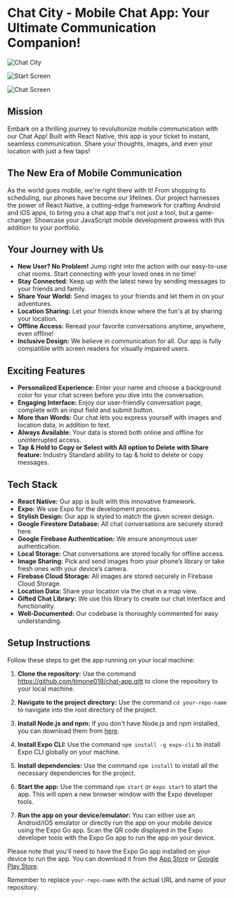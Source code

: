 # Chat City - Mobile Chat App: Your Ultimate Communication Companion!

![Chat City](https://github.com/timone019/chat-app/assets/143154960/c46f065e-f47a-46ce-bfa8-9f404a280e0f)

![Start Screen](./assets/StartScreen.png)

![Chat Screen](./assets/ChatScreen.png)

## Mission

Embark on a thrilling journey to revolutionize mobile communication with our Chat App! Built with React Native, this app is your ticket to instant, seamless communication. Share your thoughts, images, and even your location with just a few taps!

## The New Era of Mobile Communication

As the world goes mobile, we're right there with it! From shopping to scheduling, our phones have become our lifelines. Our project harnesses the power of React Native, a cutting-edge framework for crafting Android and iOS apps, to bring you a chat app that's not just a tool, but a game-changer. Showcase your JavaScript mobile development prowess with this addition to your portfolio.

## Your Journey with Us

- **New User? No Problem!** Jump right into the action with our easy-to-use chat rooms. Start connecting with your loved ones in no time!
- **Stay Connected:** Keep up with the latest news by sending messages to your friends and family.
- **Share Your World:** Send images to your friends and let them in on your adventures.
- **Location Sharing:** Let your friends know where the fun's at by sharing your location.
- **Offline Access:** Reread your favorite conversations anytime, anywhere, even offline!
- **Inclusive Design:** We believe in communication for all. Our app is fully compatible with screen readers for visually impaired users.

## Exciting Features

- **Personalized Experience:** Enter your name and choose a background color for your chat screen before you dive into the conversation.
- **Engaging Interface:** Enjoy our user-friendly conversation page, complete with an input field and submit button.
- **More than Words:** Our chat lets you express yourself with images and location data, in addition to text.
- **Always Available:** Your data is stored both online and offline for uninterrupted access.
- **Tap & Hold to Copy or Select with All option to Delete with Share feature:** Industry Standard ability to tap & hold to delete or copy messages.



## Tech Stack

- **React Native:** Our app is built with this innovative framework.
- **Expo:** We use Expo for the development process.
- **Stylish Design:** Our app is styled to match the given screen design.
- **Google Firestore Database:** All chat conversations are securely stored here.
- **Google Firebase Authentication:** We ensure anonymous user authentication.
- **Local Storage:** Chat conversations are stored locally for offline access.
- **Image Sharing:** Pick and send images from your phone’s library or take fresh ones with your device’s camera.
- **Firebase Cloud Storage:** All images are stored securely in Firebase Cloud Storage.
- **Location Data:** Share your location via the chat in a map view.
- **Gifted Chat Library:** We use this library to create our chat interface and functionality.
- **Well-Documented:** Our codebase is thoroughly commented for easy understanding.

## Setup Instructions

Follow these steps to get the app running on your local machine:

1. **Clone the repository:** Use the command https://github.com/timone019/chat-app.gitt to clone the repository to your local machine.

2. **Navigate to the project directory:** Use the command `cd your-repo-name` to navigate into the root directory of the project.

3. **Install Node.js and npm:** If you don't have Node.js and npm installed, you can download them from [here](https://nodejs.org/en/download/).

4. **Install Expo CLI:** Use the command `npm install -g expo-cli` to install Expo CLI globally on your machine.

5. **Install dependencies:** Use the command `npm install` to install all the necessary dependencies for the project.

6. **Start the app:** Use the command `npm start` or `expo start` to start the app. This will open a new browser window with the Expo developer tools.

7. **Run the app on your device/emulator:** You can either use an Android/iOS emulator or directly run the app on your mobile device using the Expo Go app. Scan the QR code displayed in the Expo developer tools with the Expo Go app to run the app on your device.

Please note that you'll need to have the Expo Go app installed on your device to run the app. You can download it from the [App Store](https://apps.apple.com/app/apple-store/id982107779) or [Google Play Store](https://play.google.com/store/apps/details?id=host.exp.exponent&referrer=www).

Remember to replace `your-repo-name` with the actual URL and name of your repository.